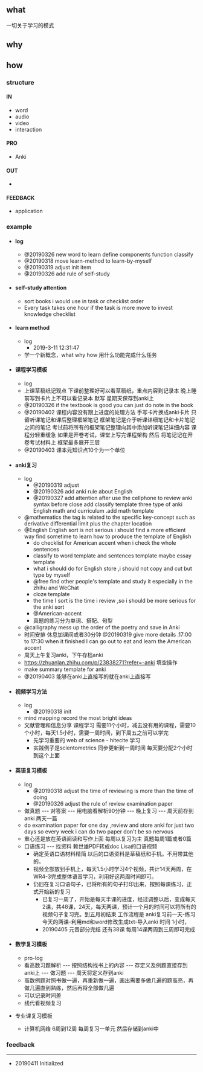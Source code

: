 ## what

一切关于学习的模式

## why

## how

### structure

#### IN

- word
- audio
- video
- interaction

#### PRO

- Anki

#### OUT

- 

#### FEEDBACK

- application

### example

- #### log

  - @20190326 new word to learn define components function classify 
  - @20190318 move learn-method to learn-by-myself 
  - @20190319  adjust init item 
  - @20190326 add rule of self-study 

- #### self-study attention 

  - sort books i would use in task or checklist order  
  - Every task takes one hour if the task is more move to invest knowledge checklist

- #### learn method

  - log
    - 2019-3-11 12:31:47
  - 学一个新概念，what why how 用什么功能完成什么任务

- #### 课程学习模板

  - log
  - 上课草稿纸记观点 下课前整理好可以看草稿纸，重点内容到记录本 晚上睡前写到卡片上不可以看记录本 默写  星期天保存到anki上
  - @20190326 if the textbook is good you can just do note in the book 
  - @20190402 课程内容没有跟上进度的处理方法 手写卡片换成anki卡片 只留听课笔记和课后整理框架笔记 框架笔记是介于听课详细笔记和卡片笔记之间的笔记 考试前将所有的框架笔记整理向其中添加听课笔记详细内容 课程分轻重缓急 如果是开卷考试，课堂上写完课程架构 然后 将笔记记在开卷考试材料上 框架最多展开三层 
  - @20190403 课本元知识点10个为一个单位

- #### anki复习 

  - log
    - @20190319  adjust 
    - @20190326 add anki rule about English 
    - @20190327 add attention  after use the cellphone to review anki syntax before close add classify template three  type of anki English math and curriculum .add math template 
  - @mathematics  the tag is related to the specific key-concept such as derivative differential limit plus the chapter location 
  - @English English sort is not serious i should find a more efficient way find sometime to learn how to produce the template of English 
    - do checklist for American accent when i check the whole sentences 
    - classify to word template and sentences template maybe essay template  
    - what i should do for English store ,i should not copy and cut but type by myself
    - @free find other people's template and study it especially in the zhihu and WeChat  
    - cloze template 
    - the time I sort is the time i review ,so i should be more serious for the anki sort 
    - @American-accent 
    - 真题的练习分为单词、搭配、句型
  - @calligraphy mess up the order of the poetry and save in Anki
  - 时间安排 休息加课间或者30分钟 @20190319 give more details .17:00 to 17:30 when it finished I can go out to eat and learn the American accent 
  - 周天上午复习anki，下午存档anki
  - <https://zhuanlan.zhihu.com/p/23838271?refer=-anki> 填空操作
  - make summary template for anki 
  - @20190403 能够在anki上直接写的就在anki上直接写

- #### 视频学习方法

  - log
    - @20190318 init
  - mind mapping record the most bright ideas 
  - 文献管理和信息分享 课程学习 需要11个小时，减去没有用的课程，需要10个小时，每天1.5小时，需要一周时间，到下周五之前可以学完
    - 先学习重要的 web of science - hitecite 学习 
    - 实践例子是scientometrics 同步更新到一周时间 每天要分配2个小时到这个上面

- #### 英语复习模板

  - log
    - @20190318 adjust the time of reviewing is more than the time of doing
    - @20190326 adjust the rule of review examination paper 
  - 做真题 --- 对答案 --- 用电脑看解析90分钟 --- 晚上复习 --- 周天前存到anki 两天一篇
  - do examination paper for one day ,review and store anki for just two days so every week i can do two paper don't be so nervous   
  - 重心还是放在英语阅读和写作上面 每周以复习为主 真题每周1篇或者0篇
  - 口语练习 --- 找资料 赖世雄PDF转成doc Lisa的口语视频
    - 确定英语口语材料精简 以后的口语资料是草稿纸和手机。不用带其他的。
    - 视频全部放到手机上，每天1.5小时学习4个视频，共计14天两周，在WR4-3完成整体语音学习，利用好这两周时间即可。
    - 仍旧在复习口语句子，已将所有的句子打印出来，按照每课练习，正式开始新的复习
      - 已复习一周了，开始是每天半课的进度，经过调整以后，变成每天2课，共48课，24天，每天两课，预计一个月的时间可以将所有的视频句子复习完。到五月初结束 工作流程是 anki复习前一天-练习今天的两课-利用md和word修改生成txt-导入anki 时间 1小时，
      - 20190405 元音部分完结 还有38课 每周14课两周到三周即可完成

- #### 数学复习模板

  - pro-log
  - 看高数习题解析 --- 按照结构找书上的内容 --- 存定义及例题直接存到anki上 --- 做习题 --- 周天将定义存到anki
  - 高数例题对照书做一遍，再重新做一遍，画出需要多做几遍的题高亮，再做几遍直到熟练，然后再将全部做几遍
  - 可以记录时间差
  - 线代看视频复习 

- 专业课复习模板

  - 计算机网络 6周到12周 每周复习一单元 然后存储到anki中

### feedback

------

- 20190411 Initialized

